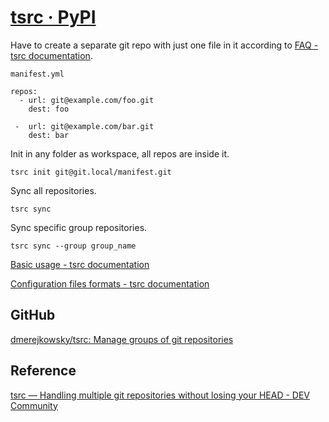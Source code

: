 # [tsrc · PyPI](https://pypi.org/project/tsrc/)

Have to create a separate git repo with just one file in it according to [FAQ - tsrc documentation](https://dmerejkowsky.github.io/tsrc/faq/).

`manifest.yml`
```
repos:
  - url: git@example.com/foo.git
    dest: foo

 -  url: git@example.com/bar.git
    dest: bar
```

Init in any folder as workspace, all repos are inside it.
```
tsrc init git@git.local/manifest.git
```

Sync all repositories.
```
tsrc sync
```

Sync specific group repositories.
```
tsrc sync --group group_name
```

[Basic usage - tsrc documentation](https://dmerejkowsky.github.io/tsrc/guide/basics/)



[Configuration files formats - tsrc documentation](https://dmerejkowsky.github.io/tsrc/ref/formats/)





## GitHub
[dmerejkowsky/tsrc: Manage groups of git repositories](https://github.com/dmerejkowsky/tsrc)


## Reference
[tsrc — Handling multiple git repositories without losing your HEAD - DEV Community](https://dev.to/tanker/tsrc---handling-multiple-git-repositories-at-scale--eg3)